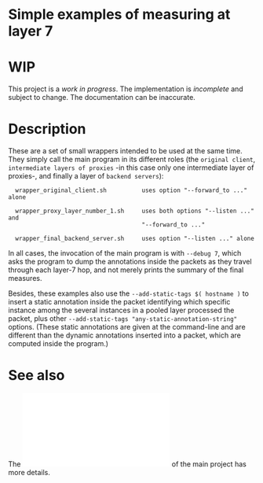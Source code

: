 # Simple examples of measuring at layer 7

# WIP

This project is a *work in progress*. The implementation is *incomplete* and subject to change. The documentation can be inaccurate.

# Description

These are a set of small wrappers intended to be used at the same time. They
simply call the main program in its different roles (the `original client`,
`intermediate layers of proxies` -in this case only one intermediate layer
of proxies-, and finally a layer of `backend servers`):

      wrapper_original_client.sh          uses option "--forward_to ..." alone

      wrapper_proxy_layer_number_1.sh     uses both options "--listen ..." and 
                                          "--forward_to ..."

      wrapper_final_backend_server.sh     uses option "--listen ..." alone

In all cases, the invocation of the main program is with `--debug 7`, which
asks the program to dump the annotations inside the packets as they travel
through each layer-7 hop, and not merely prints the summary of the final
measures.

Besides, these examples also use the `--add-static-tags $( hostname )`
to insert a static annotation inside the packet identifying which specific
instance among the several instances in a pooled layer processed the packet,
plus other `--add-static-tags "any-static-annotation-string"` options.
(These static annotations are given at the command-line and are different
than the dynamic annotations inserted into a packet, which are computed
inside the program.)

# See also

The ![README](../README.md "README") of the main project has more details.

